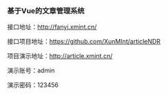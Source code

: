### 基于Vue的文章管理系统

接口地址：http://fanyi.xmint.cn/

接口项目地址：https://github.com/XunMInt/articleNDR

项目演示地址：http://article.xmint.cn/

演示账号：admin

演示密码：123456